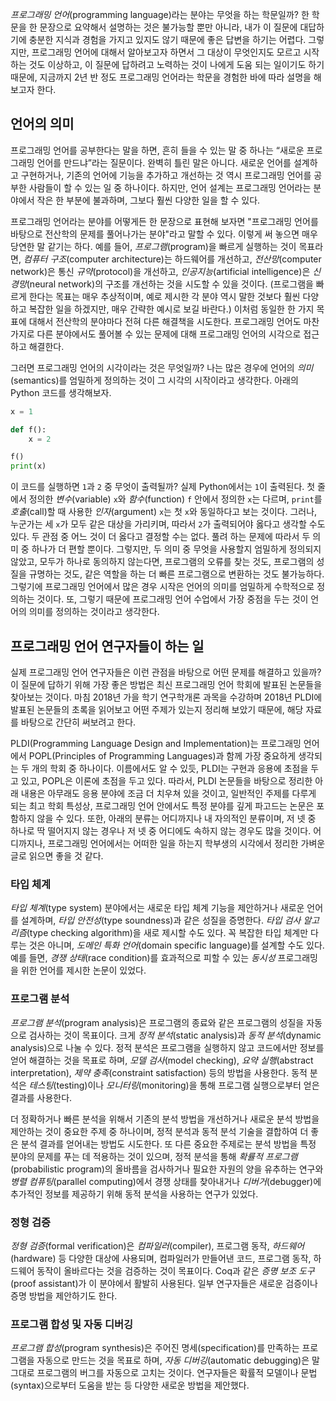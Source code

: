 *프로그래밍* *언어*(programming language)라는 분야는 무엇을 하는 학문일까? 한 학문을 한 문장으로 요약해서 설명하는 것은 불가능할 뿐만 아니라, 내가 이 질문에 대답하기에 충분한 지식과 경험을 가지고 있지도 않기 때문에 좋은 답변을 하기는 어렵다. 그렇지만, 프로그래밍 언어에 대해서 알아보고자 하면서 그 대상이 무엇인지도 모르고 시작하는 것도 이상하고, 이 질문에 답하려고 노력하는 것이 나에게 도움 되는 일이기도 하기 때문에, 지금까지 2년 반 정도 프로그래밍 언어라는 학문을 경험한 바에 따라 설명을 해보고자 한다.

## 언어의 의미

프로그래밍 언어를 공부한다는 말을 하면, 흔히 들을 수 있는 말 중 하나는 “새로운 프로그래밍 언어를 만드냐”라는 질문이다. 완벽히 틀린 말은 아니다. 새로운 언어를 설계하고 구현하거나, 기존의 언어에 기능을 추가하고 개선하는 것 역시 프로그래밍 언어를 공부한 사람들이 할 수 있는 일 중 하나이다. 하지만, 언어 설계는 프로그래밍 언어라는 분야에서 작은 한 부분에 불과하며, 그보다 훨씬 다양한 일을 할 수 있다.

프로그래밍 언어라는 분야를 어떻게든 한 문장으로 표현해 보자면 "프로그래밍 언어를 바탕으로 전산학의 문제를 풀어나가는 분야"라고 말할 수 있다. 이렇게 써 놓으면 매우 당연한 말 같기는 하다. 예를 들어, *프로그램*(program)을 빠르게 실행하는 것이 목표라면, *컴퓨터* *구조*(computer architecture)는 하드웨어를 개선하고, *전산망*(computer network)은 통신 *규약*(protocol)을 개선하고, *인공지능*(artificial intelligence)은 *신경망*(neural network)의 구조를 개선하는 것을 시도할 수 있을 것이다. (프로그램을 빠르게 한다는 목표는 매우 추상적이며, 예로 제시한 각 분야 역시 말한 것보다 훨씬 다양하고 복잡한 일을 하겠지만, 매우 간략한 예시로 보길 바란다.) 이처럼 동일한 한 가지 목표에 대해서 전산학의 분야마다 전혀 다른 해결책을 시도한다. 프로그래밍 언어도 마찬가지로 다른 분야에서도 풀어볼 수 있는 문제에 대해 프로그래밍 언어의 시각으로 접근하고 해결한다.

그러면 프로그래밍 언어의 시각이라는 것은 무엇일까? 나는 많은 경우에 언어의 *의미*(semantics)를 엄밀하게 정의하는 것이 그 시각의 시작이라고 생각한다. 아래의 Python 코드를 생각해보자.

```python
x = 1

def f():
    x = 2

f()
print(x)
```

이 코드를 실행하면 `1`과 `2` 중 무엇이 출력될까? 실제 Python에서는 `1`이 출력된다. 첫 줄에서 정의한 *변수*(variable) `x`와 *함수*(function) `f` 안에서 정의한 `x`는 다르며, `print`를 *호출*(call)할 때 사용한 *인자*(argument) `x`는 첫 `x`와 동일하다고 보는 것이다. 그러나, 누군가는 세 `x`가 모두 같은 대상을 가리키며, 따라서 `2`가 출력되어야 옳다고 생각할 수도 있다. 두 관점 중 어느 것이 더 옳다고 결정할 수는 없다. 풀려 하는 문제에 따라서 두 의미 중 하나가 더 편할 뿐이다. 그렇지만, 두 의미 중 무엇을 사용할지 엄밀하게 정의되지 않았고, 모두가 하나로 동의하지 않는다면, 프로그램의 오류를 찾는 것도, 프로그램의 성질을 규명하는 것도, 같은 역할을 하는 더 빠른 프로그램으로 변환하는 것도 불가능하다. 그렇기에 프로그래밍 언어에서 많은 경우 시작은 언어의 의미를 엄밀하게 수학적으로 정의하는 것이다. 또, 그렇기 때문에 프로그래밍 언어 수업에서 가장 중점을 두는 것이 언어의 의미를 정의하는 것이라고 생각한다.

## 프로그래밍 언어 연구자들이 하는 일

실제 프로그래밍 언어 연구자들은 이런 관점을 바탕으로 어떤 문제를 해결하고 있을까? 이 질문에 답하기 위해 가장 좋은 방법은 최신 프로그래밍 언어 학회에 발표된 논문들을 찾아보는 것이다. 마침 2018년 가을 학기 연구학개론 과목을 수강하며 2018년 PLDI에 발표된 논문들의 초록을 읽어보고 어떤 주제가 있는지 정리해 보았기 때문에, 해당 자료를 바탕으로 간단히 써보려고 한다.

PLDI(Programming Language Design and Implementation)는 프로그래밍 언어에서 POPL(Principles of Programming Languages)과 함께 가장 중요하게 생각되는 두 개의 학회 중 하나이다. 이름에서도 알 수 있듯, PLDI는 구현과 응용에 초점을 두고 있고, POPL은 이론에 초점을 두고 있다. 따라서, PLDI 논문들을 바탕으로 정리한 아래 내용은 아무래도 응용 분야에 조금 더 치우쳐 있을 것이고, 일반적인 주제를 다루게 되는 최고 학회 특성상, 프로그래밍 언어 안에서도 특정 분야를 깊게 파고드는 논문은 포함하지 않을 수 있다. 또한, 아래의 분류는 어디까지나 내 자의적인 분류이며, 저 넷 중 하나로 딱 떨어지지 않는 경우나 저 넷 중 어디에도 속하지 않는 경우도 많을 것이다. 어디까지나, 프로그래밍 언어에서는 어떠한 일을 하는지 학부생의 시각에서 정리한 가벼운 글로 읽으면 좋을 것 같다.

### 타입 체계

*타입* *체계*(type system) 분야에서는 새로운 타입 체계 기능을 제안하거나 새로운 언어를 설계하며, *타입* *안전성*(type soundness)과 같은 성질을 증명한다. *타입* *검사* *알고리즘*(type checking algorithm)을 새로 제시할 수도 있다. 꼭 복잡한 타입 체계만 다루는 것은 아니며, *도메인* *특화* *언어*(domain specific language)를 설계할 수도 있다. 예를 들면, *경쟁* *상태*(race condition)를 효과적으로 피할 수 있는 *동시성* 프로그래밍을 위한 언어를 제시한 논문이 있었다.

### 프로그램 분석
*프로그램 분석*(program analysis)은 프로그램의 종료와 같은 프로그램의 성질을 자동으로 검사하는 것이 목표이다. 크게 *정적* *분석*(static analysis)과 *동적* *분석*(dynamic analysis)으로 나눌 수 있다. 정적 분석은 프로그램을 실행하지 않고 코드에서만 정보를 얻어 해결하는 것을 목표로 하며, *모델* *검사*(model checking), *요약* *실행*(abstract interpretation), *제약* *충족*(constraint satisfaction) 등의 방법을 사용한다. 동적 분석은 *테스팅*(testing)이나 *모니터링*(monitoring)을 통해 프로그램 실행으로부터 얻은 결과를 사용한다.

더 정확하거나 빠른 분석을 위해서 기존의 분석 방법을 개선하거나 새로운 분석 방법을 제안하는 것이 중요한 주제 중 하나이며, 정적 분석과 동적 분석 기술을 결합하여 더 좋은 분석 결과를 얻어내는 방법도 시도한다. 또 다른 중요한 주제로는 분석 방법을 특정 분야의 문제를 푸는 데 적용하는 것이 있으며, 정적 분석을 통해 *확률적* *프로그램*(probabilistic program)의 올바름을 검사하거나 필요한 자원의 양을 유추하는 연구와 *병렬* *컴퓨팅*(parallel computing)에서 경쟁 상태를 찾아내거나 *디버거*(debugger)에 추가적인 정보를 제공하기 위해 동적 분석을 사용하는 연구가 있었다.

### 정형 검증
*정형* *검증*(formal verification)은 *컴파일러*(compiler), 프로그램 동작, *하드웨어*(hardware) 등 다양한 대상에 사용되며, 컴파일러가 만들어낸 코드, 프로그램 동작, 하드웨어 동작이 올바르다는 것을 검증하는 것이 목표이다. Coq과 같은 *증명* *보조* *도구*(proof assistant)가 이 분야에서 활발히 사용된다. 일부 연구자들은 새로운 검증이나 증명 방법을 제안하기도 한다.

### 프로그램 합성 및 자동 디버깅
*프로그램* *합성*(program synthesis)은 주어진 명세(specification)를 만족하는 프로그램을 자동으로 만드는 것을 목표로 하며, *자동* *디버깅*(automatic debugging)은 말 그대로 프로그램의 버그를 자동으로 고치는 것이다. 연구자들은 확률적 모델이나 문법(syntax)으로부터 도움을 받는 등 다양한 새로운 방법을 제안했다.
